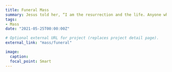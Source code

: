 ```yaml
---
title: Funeral Mass
summary: Jesus told her, “I am the resurrection and the life. Anyone who believes in me will live, even after dying. Everyone who lives in me and believes in me will never ever die. - John 11:25-26
tags:
- Mass
date: "2021-05-25T00:00:00Z"

# Optional external URL for project (replaces project detail page).
external_link: "mass/funeral"

image:
  caption:
  focal_point: Smart
---
```

